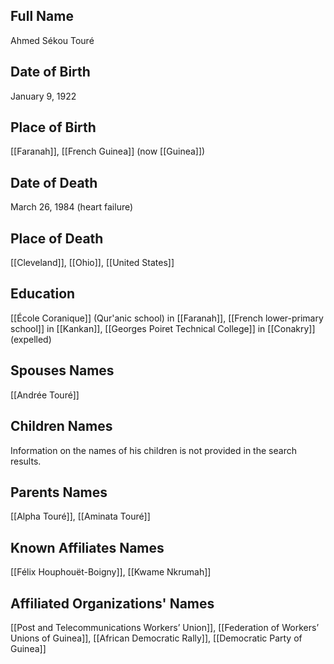 ## Full Name
Ahmed Sékou Touré

## Date of Birth
January 9, 1922

## Place of Birth
[[Faranah]], [[French Guinea]] (now [[Guinea]])

## Date of Death
March 26, 1984 (heart failure)

## Place of Death
[[Cleveland]], [[Ohio]], [[United States]]

## Education
[[École Coranique]] (Qur'anic school) in [[Faranah]],
[[French lower-primary school]] in [[Kankan]],
[[Georges Poiret Technical College]] in [[Conakry]] (expelled)

## Spouses Names
[[Andrée Touré]]

## Children Names
Information on the names of his children is not provided in the search results.

## Parents Names
[[Alpha Touré]], [[Aminata Touré]]

## Known Affiliates Names
[[Félix Houphouët-Boigny]], [[Kwame Nkrumah]]

## Affiliated Organizations' Names
[[Post and Telecommunications Workers’ Union]],
[[Federation of Workers’ Unions of Guinea]],
[[African Democratic Rally]],
[[Democratic Party of Guinea]]
